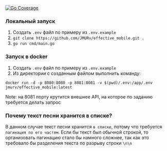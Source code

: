 [![Go Coverage](https://github.com/JMURv/effective_mobile/wiki/coverage.svg)](https://raw.githack.com/wiki/JMURv/sso/coverage.html)

### Локальный запуск
1. Создать `.env` файл по примеру из `.env.example`
2. `git clone https://github.com/JMURv/effective_mobile.git .`
3. `go run cmd/main.go`

### Запуск в docker
1. Создать `.env` файл по примеру из `.env.example`
2. Из директории с созданным файлом выполнить команду:

```docker run -d -p 8080:8080 -p 8081:8081 -v $(pwd)/.env:/app/.env jmurv/effective_mobile:latest```

Note: на 8081 порту крутится внешнее API, на которое по заданию требуется делать запрос

### Почему текст песни хранится в списке?
В данном случае текст песни хранится `в списке`, потому что требуется `пагинация по его частям`. Если бы текст был обычной строкой, то организовать пагинацию стало бы намного сложнее, так как это требовало бы разделения текста по разрыву строки `\n\n`